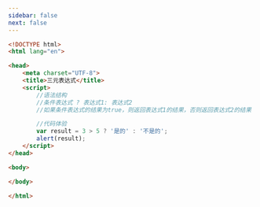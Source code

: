 ```yaml
---
sidebar: false
next: false
---
```

<BlogInfo/>






```html
<!DOCTYPE html>
<html lang="en">

<head>
    <meta charset="UTF-8">
    <title>三元表达式</title>
    <script>
        //语法结构
        //条件表达式 ? 表达式1: 表达式2
        //如果条件表达式的结果为true，则返回表达式1的结果，否则返回表达式2的结果

        //代码体验
        var result = 3 > 5 ? '是的' : '不是的';
        alert(result);
    </script>
</head>

<body>

</body>

</html>
```






<ActionBox />
        
<style>#top-box {margin-top:0.5rem!important;}</style>